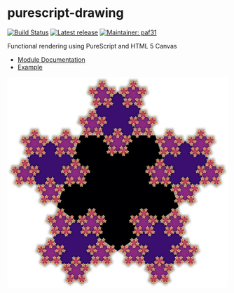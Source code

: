 # purescript-drawing

[![Build Status](https://travis-ci.org/purescript-contrib/purescript-drawing.svg?branch=master)](https://travis-ci.org/purescript-contrib/purescript-drawing)
[![Latest release](http://img.shields.io/bower/v/purescript-drawing.svg)](https://github.com/purescript-contrib/purescript-drawing/releases)
[![Maintainer: paf31](https://img.shields.io/badge/maintainer-paf31-lightgrey.svg)](http://github.com/paf31)

Functional rendering using PureScript and HTML 5 Canvas

- [Module Documentation](docs/Graphics/Drawing.md)
- [Example](test/Main.purs)

![Snowflake](Snowflake.png "Snowflake")
